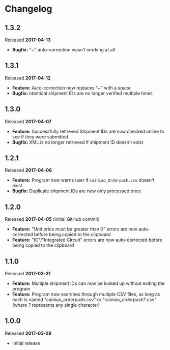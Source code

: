 # Changelog #

## 1.3.2 ##

Released **2017-04-13**

* **Bugfix:** "~" auto-correction wasn't working at all

## 1.3.1 ##

Released **2017-04-12**

* **Feature:** Auto-correction now replaces "~" with a space
* **Bugfix:** Identical shipment IDs are no longer verified multiple times


## 1.3.0 ##

Released **2017-04-07**

* **Feature:** Successfully retrieved Shipment IDs are now checked online to see if they were submitted
* **Bugfix:** XML is no longer retrieved if shipment ID doesn't exist

## 1.2.1 ##

Released **2017-04-06**

 * **Feature:** Program now warns user if `cainiao_Orderpush.csv` doesn't exist
 * **Bugfix:** Duplicate shipment IDs are now only processed once 

## 1.2.0 ##

Released **2017-04-05** (initial GitHub commit)

 * **Feature:** "Unit price must be greater than 0" errors are now auto-corrected before being copied to the clipboard
 * **Feature:** "IC"/"Integrated Circuit" errors are now auto-corrected before being copied to the clipboard

## 1.1.0 ##

Released **2017-03-31**

 * **Feature:** Multiple shipment IDs can now be looked up without exiting the program
 * **Feature:** Program now searches through multiple CSV files, as long as each is named "cainiao_orderpush.csv" or "cainiao_orderpush?.csv" (where ? represents any single character)

## 1.0.0 ##

Released **2017-03-29**

 * Initial release